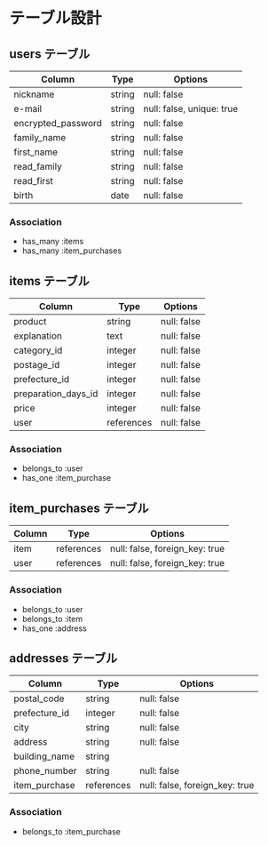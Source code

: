 # テーブル設計

## users テーブル

| Column             | Type   | Options                   |
| ------------------ | ------ | ------------------------- |
| nickname           | string | null: false               |
| e-mail             | string | null: false, unique: true |
| encrypted_password | string | null: false               |
| family_name        | string | null: false               |
| first_name         | string | null: false               |
| read_family        | string | null: false               |
| read_first         | string | null: false               |
| birth              |  date  | null: false               |


### Association

- has_many :items
- has_many :item_purchases




## items テーブル

|  Column            |  Type      |  Options      |
| ------------------ | ---------- | ------------- |
| product            | string     | null: false   |  
| explanation        | text       | null: false   |  
| category_id        | integer    | null: false   |  
| postage_id         | integer    | null: false   |  
| prefecture_id      | integer    | null: false   |  
| preparation_days_id| integer    | null: false   |  
| price              | integer    | null: false   |  
| user               | references | null: false   |

### Association

- belongs_to :user
- has_one :item_purchase


## item_purchases テーブル

| Column       | Type       | Options                        |
| ------------ | ---------- | ------------------------------ |
| item         | references | null: false, foreign_key: true |
| user         | references | null: false, foreign_key: true |

### Association

- belongs_to :user
- belongs_to :item
- has_one :address

## addresses テーブル

| Column             | Type      | Options                        |
| ------------------ | --------- | ------------------------------ |
| postal_code        | string    | null: false                    |
| prefecture_id      | integer   | null: false                    |       
| city               | string    | null: false                    |
| address            | string    | null: false                    |
| building_name      | string    |                                |
| phone_number       | string    | null: false                    |
| item_purchase      | references| null: false, foreign_key: true |

### Association

- belongs_to :item_purchase
